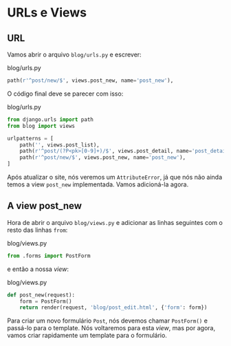 # URLs e Views

## URL

Vamos abrir o arquivo `blog/urls.py` e escrever:

blog/urls.py

```python
path(r'^post/new/$', views.post_new, name='post_new'),
```

O código final deve se parecer com isso:

blog/urls.py

```python
from django.urls import path
from blog import views

urlpatterns = [
    path('', views.post_list),
    path(r'^post/(?P<pk>[0-9]+)/$', views.post_detail, name='post_detail'),
    path(r'^post/new/$', views.post_new, name='post_new'),
]
```

Após atualizar o site, nós veremos um `AttributeError`, já que nós não ainda temos a view `post_new` implementada. Vamos adicioná-la agora.

## A view post\_new

Hora de abrir o arquivo `blog/views.py` e adicionar as linhas seguintes com o resto das linhas `from`:

blog/views.py

```python
from .forms import PostForm
```

e então a nossa _view_:

blog/views.py

```python
def post_new(request):
    form = PostForm()
    return render(request, 'blog/post_edit.html', {'form': form})
```

Para criar um novo formulário `Post`, nós devemos chamar `PostForm()` e passá-lo para o template. Nós voltaremos para esta _view_, mas por agora, vamos criar rapidamente um template para o formulário.

